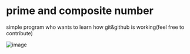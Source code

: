 # prime and composite number
simple program who wants to learn how git&amp;github is working(feel free to contribute)
 
![image](https://user-images.githubusercontent.com/69362726/89986479-42ae1280-dc9a-11ea-859c-b2cd364b5e5c.png)


